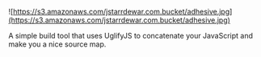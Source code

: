 ![https://s3.amazonaws.com/jstarrdewar.com.bucket/adhesive.jpg](https://s3.amazonaws.com/jstarrdewar.com.bucket/adhesive.jpg)

A simple build tool that uses UglifyJS to concatenate your JavaScript and make you a nice source map.
